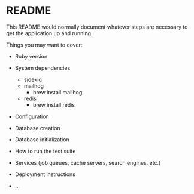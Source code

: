 # README

This README would normally document whatever steps are necessary to get the
application up and running.

Things you may want to cover:

* Ruby version

* System dependencies 
  * sidekiq
  * mailhog
    * brew install mailhog
  * redis
    * brew install redis
  
* Configuration

* Database creation

* Database initialization

* How to run the test suite

* Services (job queues, cache servers, search engines, etc.)

* Deployment instructions

* ...
